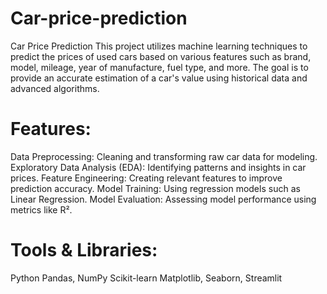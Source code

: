 # Car-price-prediction
Car Price Prediction This project utilizes machine learning techniques to predict the prices of used cars based on various features such as brand, model, mileage, year of manufacture, fuel type,  and more. The goal is to provide an accurate estimation of a car's value using historical data and advanced algorithms.
# Features:
Data Preprocessing: Cleaning and transforming raw car data for modeling.
Exploratory Data Analysis (EDA): Identifying patterns and insights in car prices.
Feature Engineering: Creating relevant features to improve prediction accuracy.
Model Training: Using regression models such as Linear Regression.
Model Evaluation: Assessing model performance using metrics like R².
# Tools & Libraries:
Python
Pandas, NumPy
Scikit-learn
Matplotlib, Seaborn,
Streamlit
